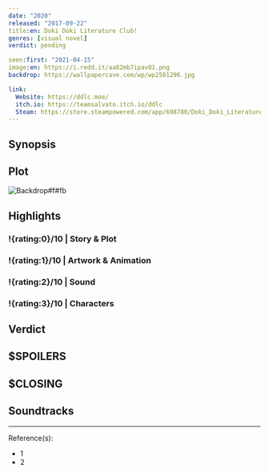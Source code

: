 ```yaml
---
date: "2020"
released: "2017-09-22"
title:en: Doki Doki Literature Club!
genres: [visual novel]
verdict: pending

seen:first: "2021-04-15"
image:en: https://i.redd.it/aa82mb7ipav01.png
backdrop: https://wallpapercave.com/wp/wp2501296.jpg

link:
  Website: https://ddlc.moe/
  itch.io: https://teamsalvato.itch.io/ddlc
  Steam: https://store.steampowered.com/app/698780/Doki_Doki_Literature_Club/
---
```



## Synopsis

## Plot

![Backdrop#f#fb](https://wallpapercave.com/wp/wp2367709.png "Source: WallpaperCave")

## Highlights

### !{rating:0}/10 | Story & Plot

### !{rating:1}/10 | Artwork & Animation

### !{rating:2}/10 | Sound

### !{rating:3}/10 | Characters

## Verdict

## $SPOILERS

## $CLOSING

## Soundtracks

***
Reference(s):

- 1
- 2
